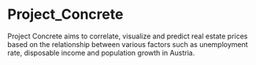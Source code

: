 # Project_Concrete
Project Concrete aims to correlate, visualize and predict real estate prices based on the relationship between various factors such as unemployment rate, disposable income and population growth in Austria.
